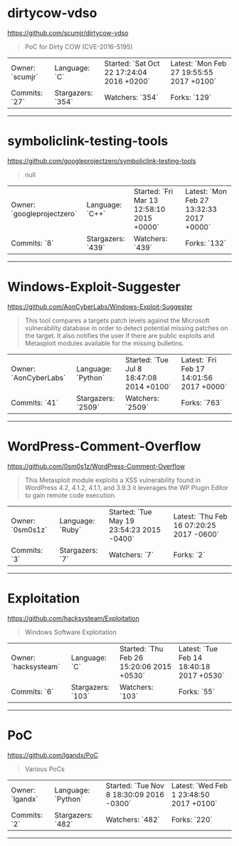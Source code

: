 # dirtycow-vdso

https://github.com/scumjr/dirtycow-vdso
<blockquote>
PoC for Dirty COW (CVE-2016-5195)
</blockquote>

<table>
<tr><td>Owner: `scumjr`</td>
    <td>Language: `C`</td>
    <td>Started: `Sat Oct 22 17:24:04 2016 +0200`</td>
    <td>Latest: `Mon Feb 27 19:55:55 2017 +0100`</td></tr>
<tr><td>Commits: `27`</td>
    <td>Stargazers: `354`</td>
    <td>Watchers: `354`</td>
    <td>Forks: `129`</td></tr>
</table>

---

# symboliclink-testing-tools

https://github.com/googleprojectzero/symboliclink-testing-tools
<blockquote>
null
</blockquote>

<table>
<tr><td>Owner: `googleprojectzero`</td>
    <td>Language: `C++`</td>
    <td>Started: `Fri Mar 13 12:58:10 2015 +0000`</td>
    <td>Latest: `Mon Feb 27 13:32:33 2017 +0000`</td></tr>
<tr><td>Commits: `8`</td>
    <td>Stargazers: `439`</td>
    <td>Watchers: `439`</td>
    <td>Forks: `132`</td></tr>
</table>

---

# Windows-Exploit-Suggester

https://github.com/AonCyberLabs/Windows-Exploit-Suggester
<blockquote>
This tool compares a targets patch levels against the Microsoft vulnerability database in order to detect potential missing patches on the target. It also notifies the user if there are public exploits and Metasploit modules available for the missing bulletins.
</blockquote>

<table>
<tr><td>Owner: `AonCyberLabs`</td>
    <td>Language: `Python`</td>
    <td>Started: `Tue Jul 8 18:47:08 2014 +0100`</td>
    <td>Latest: `Fri Feb 17 14:01:56 2017 +0000`</td></tr>
<tr><td>Commits: `41`</td>
    <td>Stargazers: `2509`</td>
    <td>Watchers: `2509`</td>
    <td>Forks: `763`</td></tr>
</table>

---

# WordPress-Comment-Overflow

https://github.com/0sm0s1z/WordPress-Comment-Overflow
<blockquote>
This Metasploit module exploits a XSS vulnerability found in WordPress 4.2, 4.1.2, 4.1.1, and 3.9.3 it leverages the WP Plugin Editor to gain remote code execution.
</blockquote>

<table>
<tr><td>Owner: `0sm0s1z`</td>
    <td>Language: `Ruby`</td>
    <td>Started: `Tue May 19 23:54:23 2015 -0400`</td>
    <td>Latest: `Thu Feb 16 07:20:25 2017 -0600`</td></tr>
<tr><td>Commits: `3`</td>
    <td>Stargazers: `7`</td>
    <td>Watchers: `7`</td>
    <td>Forks: `2`</td></tr>
</table>

---

# Exploitation

https://github.com/hacksysteam/Exploitation
<blockquote>
Windows Software Exploitation
</blockquote>

<table>
<tr><td>Owner: `hacksysteam`</td>
    <td>Language: `C`</td>
    <td>Started: `Thu Feb 26 15:20:06 2015 +0530`</td>
    <td>Latest: `Tue Feb 14 18:40:18 2017 +0530`</td></tr>
<tr><td>Commits: `6`</td>
    <td>Stargazers: `103`</td>
    <td>Watchers: `103`</td>
    <td>Forks: `55`</td></tr>
</table>

---

# PoC

https://github.com/lgandx/PoC
<blockquote>
Various PoCs
</blockquote>

<table>
<tr><td>Owner: `lgandx`</td>
    <td>Language: `Python`</td>
    <td>Started: `Tue Nov 8 18:30:09 2016 -0300`</td>
    <td>Latest: `Wed Feb 1 23:48:50 2017 +0100`</td></tr>
<tr><td>Commits: `2`</td>
    <td>Stargazers: `482`</td>
    <td>Watchers: `482`</td>
    <td>Forks: `220`</td></tr>
</table>

---

